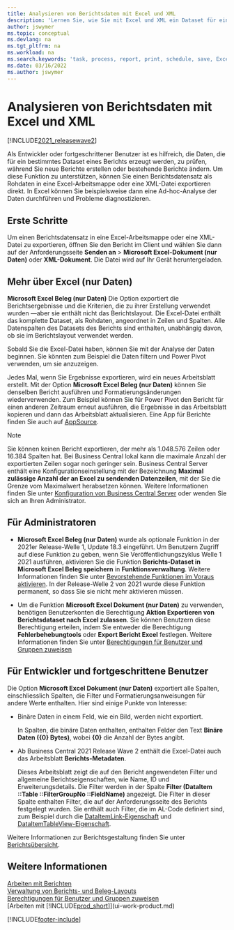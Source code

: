 ```yaml
---
title: Analysieren von Berichtsdaten mit Excel und XML
description: 'Lernen Sie, wie Sie mit Excel und XML ein Dataset für einen Bericht analysieren können.'
author: jswymer
ms.topic: conceptual
ms.devlang: na
ms.tgt_pltfrm: na
ms.workload: na
ms.search.keywords: 'task, process, report, print, schedule, save, Excel, PDF, Word, dataset'
ms.date: 03/16/2022
ms.author: jswymer
---
```

# Analysieren von Berichtsdaten mit Excel und XML

[!INCLUDE[2021_releasewave2](includes/2021_releasewave2.md)]

Als Entwickler oder fortgeschrittener Benutzer ist es hilfreich, die Daten, die für ein bestimmtes Dataset eines Berichts erzeugt werden, zu prüfen, während Sie neue Berichte erstellen oder bestehende Berichte ändern. Um diese Funktion zu unterstützen, können Sie einen Berichtsdatensatz als Rohdaten in eine Excel-Arbeitsmappe oder eine XML-Datei exportieren direkt. In Excel können Sie beispielsweise dann eine Ad-hoc-Analyse der Daten durchführen und Probleme diagnostizieren.

## Erste Schritte

Um einen Berichtsdatensatz in eine Excel-Arbeitsmappe oder eine XML-Datei zu exportieren, öffnen Sie den Bericht im Client und wählen Sie dann auf der Anforderungsseite **Senden an** > **Microsoft Excel-Dokument (nur Daten)** oder **XML-Dokument**. Die Datei wird auf Ihr Gerät heruntergeladen.

## Mehr über Excel (nur Daten)

**Microsoft Excel Beleg (nur Daten)** Die Option exportiert die Berichtsergebnisse und die Kriterien, die zu ihrer Erstellung verwendet wurden &mdash;aber sie enthält nicht das Berichtslayout. Die Excel-Datei enthält das komplette Dataset, als Rohdaten, angeordnet in Zeilen und Spalten. Alle Datenspalten des Datasets des Berichts sind enthalten, unabhängig davon, ob sie im Berichtslayout verwendet werden.

Sobald Sie die Excel-Datei haben, können Sie mit der Analyse der Daten beginnen. Sie könnten zum Beispiel die Daten filtern und Power Pivot verwenden, um sie anzuzeigen.

Jedes Mal, wenn Sie Ergebnisse exportieren, wird ein neues Arbeitsblatt erstellt. Mit der Option **Microsoft Excel Beleg (nur Daten)** können Sie denselben Bericht ausführen und Formatierungsänderungen wiederverwenden. Zum Beispiel können Sie für Power Pivot den Bericht für einen anderen Zeitraum erneut ausführen, die Ergebnisse in das Arbeitsblatt kopieren und dann das Arbeitsblatt aktualisieren. Eine App für Berichte finden Sie auch auf [AppSource](https://appsource.microsoft.com/).

> [!NOTE]
> Sie können keinen Bericht exportieren, der mehr als 1.048.576 Zeilen oder 16.384 Spalten hat. Bei Business Central lokal kann die maximale Anzahl der exportierten Zeilen sogar noch geringer sein. Business Central Server enthält eine Konfigurationseinstellung mit der Bezeichnung **Maximal zulässige Anzahl der an Excel zu sendenden Datenzeilen**, mit der Sie die Grenze vom Maximalwert herabsetzen können. Weitere Informationen finden Sie unter [Konfiguration von Business Central Server](/dynamics365/business-central/dev-itpro/administration/configure-server-instance#General) oder wenden Sie sich an Ihren Administrator.

## Für Administratoren

- **Microsoft Excel Beleg (nur Daten)** wurde als optionale Funktion in der 2021er Release-Welle 1, Update 18.3 eingeführt. Um Benutzern Zugriff auf diese Funktion zu geben, wenn Sie Veröffentlichungszyklus Welle 1 2021 ausführen, aktivieren Sie die Funktion **Berichts-Dataset in Microsoft Excel Beleg speichern** in **Funktionsverwaltung**. Weitere Informationen finden Sie unter [Bevorstehende Funktionen im Voraus aktivieren](/dynamics365/business-central/dev-itpro/administration/feature-management). In der Release-Welle 2 von 2021 wurde diese Funktion permanent, so dass Sie sie nicht mehr aktivieren müssen.

- Um die Funktion **Microsoft Excel Dokument (nur Daten)** zu verwenden, benötigen Benutzerkonten die Berechtigung **Aktion Exportieren von Berichtsdataset nach Excel zulassen**. Sie können Benutzern diese Berechtigung erteilen, indem Sie entweder die Berechtigung **Fehlerbehebungtools** oder **Export Bericht Excel** festlegen. Weitere Informationen finden Sie unter [Berechtigungen für Benutzer und Gruppen zuweisen](ui-define-granular-permissions.md)  

## Für Entwickler und fortgeschrittene Benutzer

Die Option **Microsoft Excel Dokument (nur Daten)** exportiert alle Spalten, einschliesslich Spalten, die Filter und Formatierungsanweisungen für andere Werte enthalten. Hier sind einige Punkte von Interesse:

- Binäre Daten in einem Feld, wie ein Bild, werden nicht exportiert.

  In Spalten, die binäre Daten enthalten, enthalten Felder den Text **Binäre Daten ({0} Bytes)**, wobei **{0}** die Anzahl der Bytes angibt.
- Ab Business Central 2021 Release Wave 2 enthält die Excel-Datei auch das Arbeitsblatt **Berichts-Metadaten**.

  Dieses Arbeitsblatt zeigt die auf den Bericht angewendeten Filter und allgemeine Berichtseigenschaften, wie Name, ID und Erweiterungsdetails. Die Filter werden in der Spalte **Filter (DataItem ::Table ::FilterGroupNo ::FieldName)** angezeigt. Die Filter in dieser Spalte enthalten Filter, die auf der Anforderungsseite des Berichts festgelegt wurden. Sie enthält auch Filter, die im AL-Code definiert sind, zum Beispiel durch die [DataItemLink-Eigenschaft](/dynamics365/business-central/dev-itpro/developer/properties/devenv-dataitemlink-reports-property) und [DataItemTableView-Eigenschaft](/dynamics365/business-central/dev-itpro/developer/properties/devenv-dataitemtableview-property).

Weitere Informationen zur Berichtsgestaltung finden Sie unter [Berichtsübersicht](/dynamics365/business-central/dev-itpro/developer/devenv-reports).

## Weitere Informationen

[Arbeiten mit Berichten](ui-work-report.md)  
[Verwaltung von Berichts- und Beleg-Layouts](ui-manage-report-layouts.md)  
[Berechtigungen für Benutzer und Gruppen zuweisen](ui-define-granular-permissions.md)  
[Arbeiten mit [!INCLUDE[prod_short](includes/prod_short.md)]](ui-work-product.md)

[!INCLUDE[footer-include](includes/footer-banner.md)]